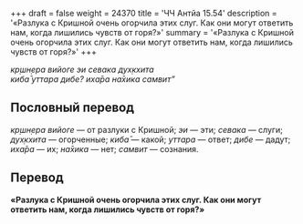 +++
draft = false
weight = 24370
title = 'ЧЧ Антйа 15.54'
description = '«Разлука с Кришной очень огорчила этих слуг. Как они могут ответить нам, когда лишились чувств от горя?»'
summary = '«Разлука с Кришной очень огорчила этих слуг. Как они могут ответить нам, когда лишились чувств от горя?»'
+++

_кр̣шн̣ера вийоге эи севака дух̣кхита  
киба̄ уттара дибе? иха̄ра на̄хика самвит”_

## Пословный перевод

_кр̣шн̣ера_ _вийоге_ — от разлуки с Кришной; _эи_ — эти; _севака_ — слуги; _дух̣кхита_ — огорченные; _киба̄_ — какой; _уттара_ — ответ; _дибе_ — дадут; _иха̄ра_ — их; _на̄хика_ — нет; _самвит_ — сознания.

## Перевод

**«Разлука с Кришной очень огорчила этих слуг. Как они могут ответить нам, когда лишились чувств от горя?»**
